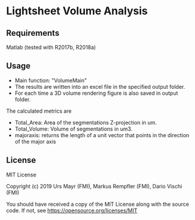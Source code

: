 # Lightsheet Volume Analysis

## Requirements

Matlab (tested with R2017b, R2018a)

## Usage

- Main function: "VolumeMain"
- The results are written into an excel file in the specified output folder.
- For each time a 3D volume rendering figure is also saved in output folder. 

The calculated metrics are
- Total_Area:	Area of the segmentations Z-projection in um.
- Total_Volume:	Volume of segmentations in um3.
- majoraxis: returns the length of a unit vector that points in the direction of the major axis

## License

MIT License

Copyright (c) 2019 Urs Mayr (FMI), Markus Rempfler (FMI), Dario Vischi (FMI)

You should have received a copy of the MIT License along with the source code.
If not, see https://opensource.org/licenses/MIT